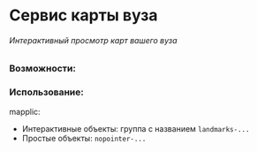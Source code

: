 # Сервис карты вуза

###### Интерактивный просмотр карт вашего вуза

### Возможности:

### Использование:

mapplic:
- Интерактивные объекты: группа с названием `landmarks-...`
- Простые объекты: `nopointer-...`